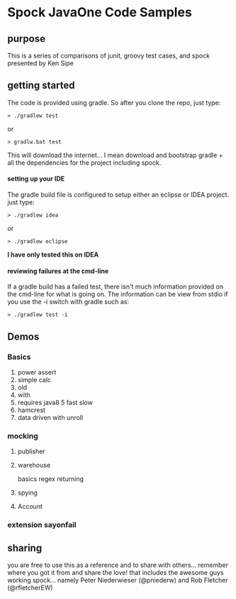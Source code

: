 # Spock JavaOne Code Samples
## purpose
This is a series of comparisons of junit, groovy test cases, and spock presented by Ken Sipe

## getting started
The code is provided using gradle.  So after you clone the repo, just type:

	> ./gradlew test
or

	> gradlw.bat test

This will download the internet... I mean download and bootstrap gradle + all the dependencies for the project including spock.

#### setting up your IDE
The gradle build file is configured to setup either an eclipse or IDEA project.  just type:

	> ./gradlew idea
or

	> ./gradlew eclipse

**I have only tested this on IDEA**

#### reviewing failures at the cmd-line
If a gradle build has a failed test, there isn't much information provided on the cmd-line for what is going on.  The information can be view from stdio if you use the -i switch with gradle such as:

	> ./gradlew test -i

## Demos

### Basics
1. power assert
2. simple calc
3. old
4. with
5. requires java8
5 fast slow
6. hamcrest
7. data driven with unroll

### mocking
1. publisher
2. warehouse

    basics
    regex
    returning

3. spying
4. Account

### extension sayonfail





## sharing
you are free to use this as a reference and to share with others... remember where you got it from and share the love!  that includes the awesome guys working spock... namely Peter Niederwieser (@pniederw)
and Rob Fletcher (@rfletcherEW)
